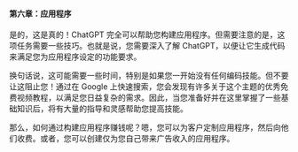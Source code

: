 #### 第六章：应用程序

是的，这是真的！ChatGPT 完全可以帮助您构建应用程序。但需要注意的是，这项任务需要一些技巧。也就是说，您需要深入了解 ChatGPT，以便让它生成代码来满足您为应用程序设定的功能要求。

换句话说，这可能需要一些时间，特别是如果您一开始没有任何编码技能。但不要让这阻止您！通过在 Google 上快速搜索，您会发现有许多关于这个主题的优秀免费视频教程，以满足您日益复杂的需求。因此，当您准备好并在这里掌握了一些基础知识后，将有大量的指导和灵感帮助您提高技能。

那么，如何通过构建应用程序赚钱呢？嗯，您可以为客户定制应用程序，然后向他们收费。或者，您可以创建仅为您自己带来广告收入的应用程序。
